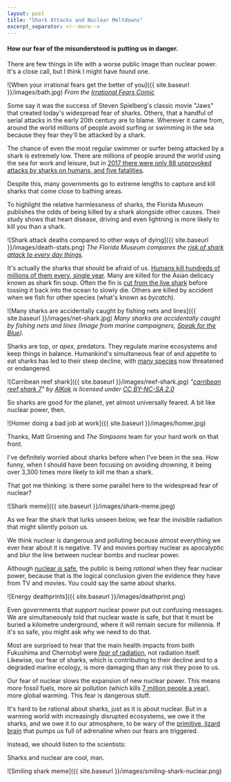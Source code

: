 ```yaml
---
layout: post
title: "Shark Attacks and Nuclear Meltdowns"
excerpt_separator: <!--more-->
---
```


#### How our fear of the misunderstood is putting us in danger.

There are few things in life with a worse public image than nuclear power. It's a close call, but I think I might have found one.

![When your irrational fears get the better of you]({{ site.baseurl }}/images/bath.jpg)
*From the [Irrational Fears Comic](http://sneercampaign.com/irrational-fear-comics-trouble-bath/)*

<!--more-->

Some say it was the success of Steven Spielberg's classic movie "Jaws" that created today's widespread fear of sharks. Others, that a handful of serial attacks in the early 20th century are to blame. Wherever it came from, around the world millions of people avoid surfing or swimming in the sea because they fear they'll be attacked by a shark.

The chance of even the most regular swimmer or surfer being attacked by a shark is extremely low. There are millions of people around the world using the sea for work and leisure, but in [2017 there were only 88 unprovoked attacks by sharks on humans, and five fatalities](https://www.wired.co.uk/article/shark-attacks-2018-smell-podi).

Despite this, many governments go to extreme lengths to capture and kill sharks that come close to bathing areas.

To highlight the relative harmlessness of sharks, the Florida Museum publishes the odds of being killed by a shark alongside other causes. Their study shows that heart disease, driving and even lightning is more likely to kill you than a shark.

![Shark attack deaths compared to other ways of dying]({{ site.baseurl }}/images/death-stats.png)
*The Florida Museum compares the [risk of shark attack to every day things](https://www.floridamuseum.ufl.edu/shark-attacks/odds/compare-risk/death/).*

It's actually the sharks that should be afraid of us. [Humans kill hundreds of millions of them every, single year](https://www.wired.co.uk/article/shark-attacks-2018-smell-podi). Many are killed for the Asian delicacy known as shark fin soup. Often the fin is [cut from the live shark](https://en.wikipedia.org/wiki/Shark_finning) before tossing it back into the ocean to slowly die. Others are killed by accident when we fish for other species (what's known as *bycatch*).

![Many sharks are accidentally caught by fishing nets and lines]({{ site.baseurl }}/images/net-shark.jpg)
*Many sharks are accidentally caught by fishing nets and lines (Image from marine campaigners, [Speak for the Blue](http://www.speakupforblue.com/)).*

Sharks are top, or *apex*, predators. They regulate marine ecosystems and keep things in balance. Humankind's simultaneous fear of and appetite to eat sharks has led to their steep decline, with [many species](https://en.wikipedia.org/wiki/List_of_threatened_sharks) now threatened or endangered.

![Carribean reef shark]({{ site.baseurl }}/images/reef-shark.jpg)
*"[carribean reef shark 7](https://www.flickr.com/photos/38118051@N04/4212137785)" by [AlKok](https://medium.com/r/?url=http%3A%2F%2Fwww.flickr.com%2Fphotos%2F38118051%40N04) is licensed under [CC BY-NC-SA 2.0](https://medium.com/r/?url=https%3A%2F%2Fcreativecommons.org%2Flicenses%2Fby-nc-sa%2F2.0%2F%3Fref%3Dccsearch%26atype%3Drich)*

So sharks are good for the planet, yet almost universally feared.
A bit like nuclear power, then.

![Homer doing a bad job at work]({{ site.baseurl }}/images/homer.jpg)

Thanks, Matt Groening and *The Simpsons* team for your hard work on that front.

I've definitely worried about sharks before when I've been in the sea. How funny, when I should have been focusing on avoiding *drowning*, it being over 3,300 times more likely to kill me than a shark.

That got me thinking: is there some parallel here to the widespread fear of nuclear?

![Shark meme]({{ site.baseurl }}/images/shark-meme.jpeg)

As we fear the shark that lurks unseen below, we fear the invisible radiation that might silently poison us.

We think nuclear is dangerous and polluting because almost everything we ever hear about it is negative. TV and movies portray nuclear as apocalyptic and blur the line between nuclear bombs and nuclear power.

Although [nuclear *is* safe](https://medium.com/r/?url=https%3A%2F%2Fwww.oecd-nea.org%2Fndd%2Freports%2F2003%2Fnea4372-generation.pdf), the public is being *rational* when they fear nuclear power, because that is the logical conclusion given the evidence they have from TV and movies. You could say the same about sharks.

![Energy deathprints]({{ site.baseurl }}/images/deathprint.png)

Even governments that *support* nuclear power put out confusing messages. We are simultaneously told that nuclear waste is safe, but that it must be buried a kilometre underground, where it will remain secure for millennia. If it's so safe, you might ask why we need to do that.

Most are surprised to hear that the main health impacts from both Fukushima and Chernobyl were [*fear* of radiation](https://medium.com/r/?url=https%3A%2F%2Fwww.nytimes.com%2F2013%2F10%2F22%2Fopinion%2Ffear-vs-radiation-the-mismatch.html), not radiation itself. Likewise, our fear of sharks, which is contributing to their decline and to a degraded marine ecology, is more damaging than any risk they pose to us.

Our fear of nuclear slows the expansion of new nuclear power. This means more fossil fuels, more air pollution (which kills [7 million people a year](https://medium.com/r/?url=https%3A%2F%2Fwww.who.int%2Fmediacentre%2Fnews%2Freleases%2F2014%2Fair-pollution%2Fen%2F)), more global warming. This fear is dangerous stuff.

It's hard to be rational about sharks, just as it is about nuclear. But in a warming world with increasingly disrupted ecosystems, we owe it the sharks, and we owe it to our atmosphere, to be wary of the [primitive, lizard brain](https://medium.com/r/?url=https%3A%2F%2Fwww.nytimes.com%2F2017%2F10%2F26%2Fwell%2Flive%2Ffear-anxiety-therapy.html) that pumps us full of adrenaline when our fears are triggered.

Instead, we should listen to the scientists:

Sharks and nuclear are cool, man.

![Smiling shark meme]({{ site.baseurl }}/images/smiling-shark-nuclear.png)
